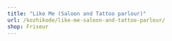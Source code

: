 ```yaml
---
title: "Like Me (Saloon and Tattoo parlour)"
url: /kozhikode/like-me-saloon-and-tattoo-parlour/
shop: Friseur
---
```


